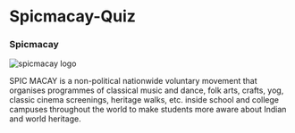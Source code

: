 # Spicmacay-Quiz

### Spicmacay
![spicmacay logo](https://user-images.githubusercontent.com/31509682/54547814-87158000-49cc-11e9-9e57-d5dc9c1a7d57.png)

SPIC MACAY is a non-political nationwide voluntary movement that organises programmes of classical music and dance, folk arts, crafts, yog, classic cinema screenings, heritage walks, etc. inside school and college campuses throughout the world to make students more aware about Indian and world heritage.
